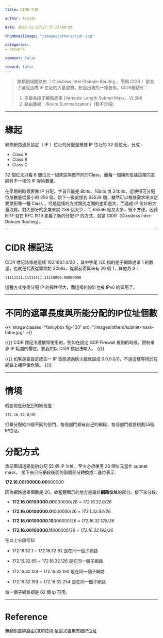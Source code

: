 ```yaml
---
title: CIDR 介紹

author: Aryido

date: 2022-11-13T17:37:27+08:00

thumbnailImage: "/images/others/cidr.jpg"

categories:
- network

comment: false

reward: false
---
```

<!--BODY-->
> 無類別域間路由（ Classless Inter-Domain Routing ，簡稱 CIDR ）是為了避免造成 IP 位址的大量浪費，於是出現的一種技術。CIDR重點有：
> 1. 多變長度子網路遮罩 (Variable-Length Subnet Mask，VLSM)
> 2. 路由匯總 （Route Summarization）(暫不介紹)

<!--more-->

---

# 緣起
網際網路通訊協定（ IP ）位址的分配是根據 IP 位址的 32 個位元，分成 :
- Class A
- Class B
- Class C

32 個位元以每 8 個位元一組來區隔做不同的Class，而每一個類別依據這樣的區隔有不一樣的 IP 容納數量。

在早期的時候要做 IP 分配，字首只能是 8bits、16bits 或 24bits，這使得可分配位址數量從最小的 256 個，跳下一級直接到 65536 個，雖然可以根據需求來決定要使用哪一種 Class ，但是這樣的方式類別之間的差距過大，而造成 IP 位址的大量浪費。對大部分的企業來說 256 個太少，而 65536 個又太多，很不方便，因此 IETF 就在 RFC 1519 定義了新的分配 IP 的方式，就是 CIDR（Classless Inter-Domain Routing）。

---
# CIDR 標記法
CIDR 標記法像是這樣 192.168.1.0/20 ，其中字尾 /20 指的是子網路遮罩 1 的數量，也就是代表從頭開始 20bits，從最前面算來有 20 個 1，其他為 0：

```
11111111.11111111.11110000.00000000
```
這種方式使得分配 IP 的彈性很大，而這樣的設計也被 IPv6 給延用了。

---
# 不同的遮罩長度與所能分配的IP位址個數
{{< image classes="fancybox fig-100" src="/images/others/subnet-mask-table.jpg" >}}

{{<alert info>}}
 CIDR 標記法還蠻常使用的，例如在設定 GCP Firewall 規則的時候，限制來源 IP 範圍的欄位，要我們以 CIDR 標記法輸入。
{{</alert>}}

{{<alert danger>}}
如果是要設定成任一 IP 皆能通過防火牆就設成 0.0.0.0/0，不過這樣等同於在網路上裸奔很危險。
{{</alert>}}

---
# 情境
假設現在分配到的網段是：

    172.16.32.0/20

打算分配給四個不同的部門，每個部門都有自己的網段，每個部門都要規劃55個IP位址。

# 分配方式
承前圖知道要能夠分配 55 個 IP 位址，至少必須使用 26 個位元當作 subnet mask。 接下來只把網段後面的兩個部分轉換成二進位表示:

**172.16.00100000.00**000000

因為網路遮罩個數是 26，故粗體顯示的地方是屬於**網路位址**的部分。接下來分段:

- **172.16.00100000.00**000000/26 = *172.16.32.0/26*

- **172.16.00100000.01**000000/26 = *172.1.32.64/26*

- **172.16.00100000.10**000000/26 = *172.16.32.128/26*

- **172.16.00100000.11**000000/26 = *172.16.32.192/26*

在以上分段可知
- 172.16.32.1 ~ 172.16.32.62 是在同一個子網路

- 172.16.32.65 ~ 172.16.32.126 是在同一個子網路

- 172.16.32.129 ~ 172.16.32.190 是在同一個子網路

- 172.16.32.193 ~ 172.16.32.254 是在同一個子網路

每一個子網路都是 62 個 ip 可用。

---
# Reference
[無類別區隔路由CIDR技術 依需求善用有限IP位址](https://www.netadmin.com.tw/netadmin/zh-tw/technology/0B9B631F987A45439061B6629F63DD07?page=1)